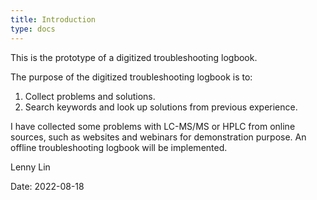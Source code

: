 ```yaml
---
title: Introduction
type: docs
---
```


This is the prototype of a digitized troubleshooting logbook.  

The purpose of the digitized troubleshooting logbook is to:  
1) Collect problems and solutions.
2) Search keywords and look up solutions from previous experience.

I have collected some problems with LC-MS/MS or HPLC from online sources, such as websites and webinars for demonstration purpose.  An offline troubleshooting logbook will be implemented.


Lenny Lin

Date: 2022-08-18